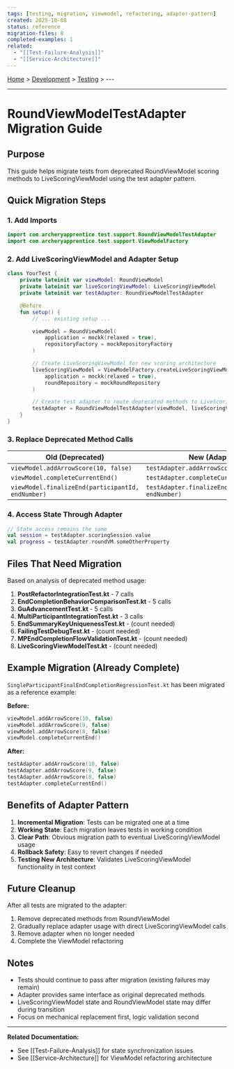 ```yaml
---
tags: [testing, migration, viewmodel, refactoring, adapter-pattern]
created: 2025-10-08
status: reference
migration-files: 8
completed-examples: 1
related:
  - "[[Test-Failure-Analysis]]"
  - "[[Service-Architecture]]"
---
```


[Home](/) > [Development](/Development/) > [Testing](/Development/Testing/) > ---

---


# RoundViewModelTestAdapter Migration Guide

## Purpose
This guide helps migrate tests from deprecated RoundViewModel scoring methods to LiveScoringViewModel using the test adapter pattern.

## Quick Migration Steps

### 1. Add Imports
```kotlin
import com.archeryapprentice.test.support.RoundViewModelTestAdapter
import com.archeryapprentice.test.support.ViewModelFactory
```

### 2. Add LiveScoringViewModel and Adapter Setup
```kotlin
class YourTest {
    private lateinit var viewModel: RoundViewModel
    private lateinit var liveScoringViewModel: LiveScoringViewModel
    private lateinit var testAdapter: RoundViewModelTestAdapter

    @Before
    fun setup() {
        // ... existing setup ...

        viewModel = RoundViewModel(
            application = mockk(relaxed = true),
            repositoryFactory = mockRepositoryFactory
        )

        // Create LiveScoringViewModel for new scoring architecture
        liveScoringViewModel = ViewModelFactory.createLiveScoringViewModel(
            application = mockk(relaxed = true),
            roundRepository = mockRoundRepository
        )

        // Create test adapter to route deprecated methods to LiveScoringViewModel
        testAdapter = RoundViewModelTestAdapter(viewModel, liveScoringViewModel)
    }
}
```

### 3. Replace Deprecated Method Calls

| Old (Deprecated) | New (Adapter) |
|------------------|---------------|
| `viewModel.addArrowScore(10, false)` | `testAdapter.addArrowScore(10, false)` |
| `viewModel.completeCurrentEnd()` | `testAdapter.completeCurrentEnd()` |
| `viewModel.finalizeEnd(participantId, endNumber)` | `testAdapter.finalizeEnd(participantId, endNumber)` |

### 4. Access State Through Adapter
```kotlin
// State access remains the same
val session = testAdapter.scoringSession.value
val progress = testAdapter.roundVM.someOtherProperty
```

## Files That Need Migration

Based on analysis of deprecated method usage:

1. **PostRefactorIntegrationTest.kt** - 7 calls
2. **EndCompletionBehaviorComparisonTest.kt** - 5 calls
3. **GuAdvancementTest.kt** - 5 calls
4. **MultiParticipantIntegrationTest.kt** - 3 calls
5. **EndSummaryKeyUniquenessTest.kt** - (count needed)
6. **FailingTestDebugTest.kt** - (count needed)
7. **MPEndCompletionFlowValidationTest.kt** - (count needed)
8. **LiveScoringViewModelTest.kt** - (count needed)

## Example Migration (Already Complete)

`SingleParticipantFinalEndCompletionRegressionTest.kt` has been migrated as a reference example:

**Before:**
```kotlin
viewModel.addArrowScore(10, false)
viewModel.addArrowScore(9, false)
viewModel.addArrowScore(8, false)
viewModel.completeCurrentEnd()
```

**After:**
```kotlin
testAdapter.addArrowScore(10, false)
testAdapter.addArrowScore(9, false)
testAdapter.addArrowScore(8, false)
testAdapter.completeCurrentEnd()
```

## Benefits of Adapter Pattern

1. **Incremental Migration**: Tests can be migrated one at a time
2. **Working State**: Each migration leaves tests in working condition
3. **Clear Path**: Obvious migration path to eventual LiveScoringViewModel usage
4. **Rollback Safety**: Easy to revert changes if needed
5. **Testing New Architecture**: Validates LiveScoringViewModel functionality in test context

## Future Cleanup

After all tests are migrated to the adapter:
1. Remove deprecated methods from RoundViewModel
2. Gradually replace adapter usage with direct LiveScoringViewModel calls
3. Remove adapter when no longer needed
4. Complete the ViewModel refactoring

## Notes

- Tests should continue to pass after migration (existing failures may remain)
- Adapter provides same interface as original deprecated methods
- LiveScoringViewModel state and RoundViewModel state may differ during transition
- Focus on mechanical replacement first, logic validation second

---

**Related Documentation:**
- See [[Test-Failure-Analysis]] for state synchronization issues
- See [[Service-Architecture]] for ViewModel refactoring architecture
